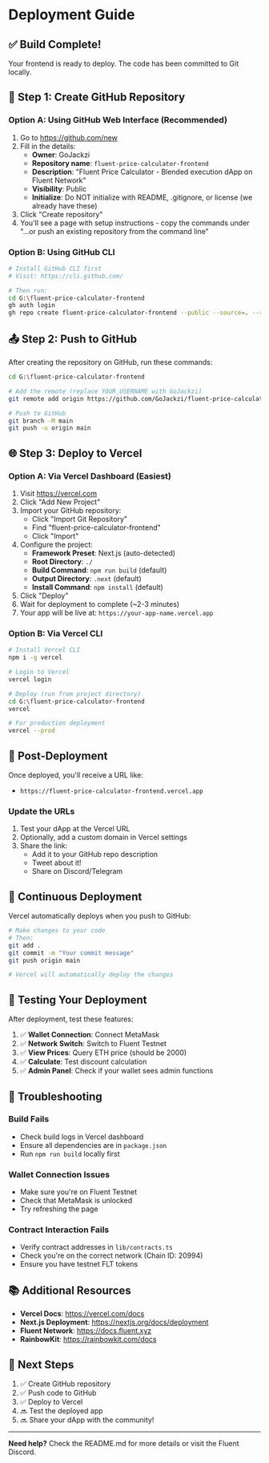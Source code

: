 # Deployment Guide

## ✅ Build Complete!

Your frontend is ready to deploy. The code has been committed to Git locally.

## 🚀 Step 1: Create GitHub Repository

### Option A: Using GitHub Web Interface (Recommended)

1. Go to https://github.com/new
2. Fill in the details:
   - **Owner**: GoJackzi
   - **Repository name**: `fluent-price-calculator-frontend`
   - **Description**: "Fluent Price Calculator - Blended execution dApp on Fluent Network"
   - **Visibility**: Public
   - **Initialize**: Do NOT initialize with README, .gitignore, or license (we already have these)
3. Click "Create repository"
4. You'll see a page with setup instructions - copy the commands under "...or push an existing repository from the command line"

### Option B: Using GitHub CLI

```bash
# Install GitHub CLI first
# Visit: https://cli.github.com/

# Then run:
cd G:\fluent-price-calculator-frontend
gh auth login
gh repo create fluent-price-calculator-frontend --public --source=. --remote=origin --push
```

## 📤 Step 2: Push to GitHub

After creating the repository on GitHub, run these commands:

```bash
cd G:\fluent-price-calculator-frontend

# Add the remote (replace YOUR_USERNAME with GoJackzi)
git remote add origin https://github.com/GoJackzi/fluent-price-calculator-frontend.git

# Push to GitHub
git branch -M main
git push -u origin main
```

## 🌐 Step 3: Deploy to Vercel

### Option A: Via Vercel Dashboard (Easiest)

1. Visit https://vercel.com
2. Click "Add New Project"
3. Import your GitHub repository:
   - Click "Import Git Repository"
   - Find "fluent-price-calculator-frontend"
   - Click "Import"
4. Configure the project:
   - **Framework Preset**: Next.js (auto-detected)
   - **Root Directory**: `./`
   - **Build Command**: `npm run build` (default)
   - **Output Directory**: `.next` (default)
   - **Install Command**: `npm install` (default)
5. Click "Deploy"
6. Wait for deployment to complete (~2-3 minutes)
7. Your app will be live at: `https://your-app-name.vercel.app`

### Option B: Via Vercel CLI

```bash
# Install Vercel CLI
npm i -g vercel

# Login to Vercel
vercel login

# Deploy (run from project directory)
cd G:\fluent-price-calculator-frontend
vercel

# For production deployment
vercel --prod
```

## 🎉 Post-Deployment

Once deployed, you'll receive a URL like:
- `https://fluent-price-calculator-frontend.vercel.app`

### Update the URLs

1. Test your dApp at the Vercel URL
2. Optionally, add a custom domain in Vercel settings
3. Share the link:
   - Add it to your GitHub repo description
   - Tweet about it!
   - Share on Discord/Telegram

## 🔧 Continuous Deployment

Vercel automatically deploys when you push to GitHub:

```bash
# Make changes to your code
# Then:
git add .
git commit -m "Your commit message"
git push origin main

# Vercel will automatically deploy the changes
```

## 📱 Testing Your Deployment

After deployment, test these features:

1. ✅ **Wallet Connection**: Connect MetaMask
2. ✅ **Network Switch**: Switch to Fluent Testnet
3. ✅ **View Prices**: Query ETH price (should be 2000)
4. ✅ **Calculate**: Test discount calculation
5. ✅ **Admin Panel**: Check if your wallet sees admin functions

## 🐛 Troubleshooting

### Build Fails
- Check build logs in Vercel dashboard
- Ensure all dependencies are in `package.json`
- Run `npm run build` locally first

### Wallet Connection Issues
- Make sure you're on Fluent Testnet
- Check that MetaMask is unlocked
- Try refreshing the page

### Contract Interaction Fails
- Verify contract addresses in `lib/contracts.ts`
- Check you're on the correct network (Chain ID: 20994)
- Ensure you have testnet FLT tokens

## 📚 Additional Resources

- **Vercel Docs**: https://vercel.com/docs
- **Next.js Deployment**: https://nextjs.org/docs/deployment
- **Fluent Network**: https://docs.fluent.xyz
- **RainbowKit**: https://rainbowkit.com/docs

## 🎯 Next Steps

1. ✅ Create GitHub repository
2. ✅ Push code to GitHub
3. ✅ Deploy to Vercel
4. 🔜 Test the deployed app
5. 🔜 Share your dApp with the community!

---

**Need help?** Check the README.md for more details or visit the Fluent Discord.

